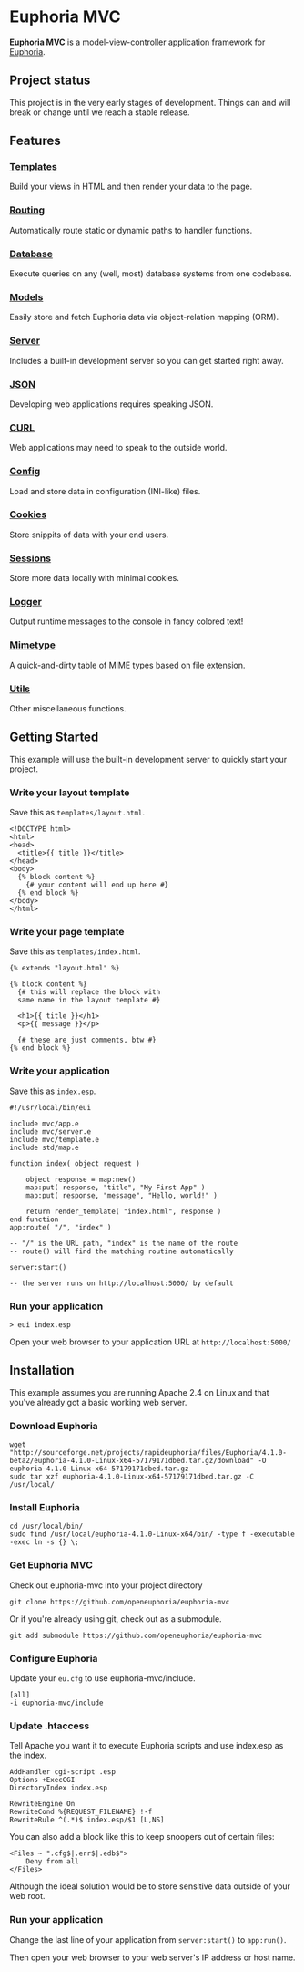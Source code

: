 # Euphoria MVC

**Euphoria MVC** is a model-view-controller application framework for [Euphoria](https://githubc.com/OpenEuphoria/Euphoria).

## Project status

This project is in the very early stages of development. Things can and will break or change until we reach a stable release.

## Features

### [Templates](docs/TEMPLATE.md)

Build your views in HTML and then render your data to the page.

### [Routing](docs/APP.md)

Automatically route static or dynamic paths to handler functions.

### [Database](docs/DATABASE.md)

Execute queries on any (well, most) database systems from one codebase.

### [Models](docs/MODEL.md)

Easily store and fetch Euphoria data via object-relation mapping (ORM).

### [Server](docs/SERVER.md)

Includes a built-in development server so you can get started right away.

### [JSON](docs/JSON.md)

Developing web applications requires speaking JSON.

### [CURL](docs/CURL.md)

Web applications may need to speak to the outside world.

### [Config](docs/CONFIG.md)

Load and store data in configuration (INI-like) files.

### [Cookies](docs/COOKIE.md)

Store snippits of data with your end users.

### [Sessions](docs/SESSION.md)

Store more data locally with minimal cookies.

### [Logger](docs/LOGGER.md)

Output runtime messages to the console in fancy colored text!

### [Mimetype](docs/MIMETYPE.md)

A quick-and-dirty table of MIME types based on file extension.

### [Utils](docs/UTILS.md)

Other miscellaneous functions.

## Getting Started

This example will use the built-in development server to quickly start your project. 

### Write your layout template

Save this as `templates/layout.html`.

    <!DOCTYPE html>
    <html>
    <head>
      <title>{{ title }}</title>
    </head>
    <body>
      {% block content %}
        {# your content will end up here #}
      {% end block %}
    </body>
    </html>

### Write your page template

Save this as `templates/index.html`.

    {% extends "layout.html" %}

    {% block content %}
      {# this will replace the block with
      same name in the layout template #}

      <h1>{{ title }}</h1>
      <p>{{ message }}</p>

      {# these are just comments, btw #}
    {% end block %}

### Write your application

Save this as `index.esp`.

    #!/usr/local/bin/eui

    include mvc/app.e
    include mvc/server.e
    include mvc/template.e
    include std/map.e

    function index( object request )

        object response = map:new()
        map:put( response, "title", "My First App" )
        map:put( response, "message", "Hello, world!" )

        return render_template( "index.html", response )
    end function
    app:route( "/", "index" )

    -- "/" is the URL path, "index" is the name of the route
    -- route() will find the matching routine automatically

    server:start()

    -- the server runs on http://localhost:5000/ by default

### Run your application

    > eui index.esp

Open your web browser to your application URL at `http://localhost:5000/`

## Installation

This example assumes you are running Apache 2.4 on Linux and that you've already got a basic working web server.

### Download Euphoria

    wget "http://sourceforge.net/projects/rapideuphoria/files/Euphoria/4.1.0-beta2/euphoria-4.1.0-Linux-x64-57179171dbed.tar.gz/download" -O euphoria-4.1.0-Linux-x64-57179171dbed.tar.gz
    sudo tar xzf euphoria-4.1.0-Linux-x64-57179171dbed.tar.gz -C /usr/local/

### Install Euphoria

    cd /usr/local/bin/
    sudo find /usr/local/euphoria-4.1.0-Linux-x64/bin/ -type f -executable -exec ln -s {} \;

### Get Euphoria MVC

Check out euphoria-mvc into your project directory

    git clone https://github.com/openeuphoria/euphoria-mvc

Or if you're already using git, check out as a submodule.

    git add submodule https://github.com/openeuphoria/euphoria-mvc

### Configure Euphoria

Update your `eu.cfg` to use euphoria-mvc/include.

    [all]
    -i euphoria-mvc/include

### Update .htaccess

Tell Apache you want it to execute Euphoria scripts and use index.esp as the index.

    AddHandler cgi-script .esp
    Options +ExecCGI
    DirectoryIndex index.esp

    RewriteEngine On
    RewriteCond %{REQUEST_FILENAME} !-f
    RewriteRule ^(.*)$ index.esp/$1 [L,NS]

You can also add a block like this to keep snoopers out of certain files:

    <Files ~ ".cfg$|.err$|.edb$">
	    Deny from all
    </Files>

Although the ideal solution would be to store sensitive data outside of your web root.

### Run your application

Change the last line of your application from `server:start()` to `app:run()`.

Then open your web browser to your web server's IP address or host name.

